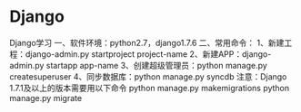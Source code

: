 # Django
Django学习
一、软件环境：python2.7，django1.7.6
二、常用命令：
1、新建工程：django-admin.py startproject project-name
2、新建APP：django-admin.py startapp app-name
3、创建超级管理员：python manage.py createsuperuser
4、同步数据库：python manage.py syncdb
注意：Django 1.7.1及以上的版本需要用以下命令
python manage.py makemigrations
python manage.py migrate
